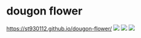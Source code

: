 # dougon flower
https://st930112.github.io/dougon-flower/
![](https://github.com/st930112/dougon-flower/blob/master/docs/thumb.png)
![](https://github.com/st930112/dougon-flower/blob/master/docs/thumb1.png)
![](https://github.com/st930112/dougon-flower/blob/master/docs/thumb2.png)
